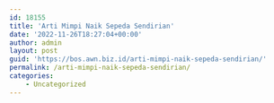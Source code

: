 ```yaml
---
id: 18155
title: 'Arti Mimpi Naik Sepeda Sendirian'
date: '2022-11-26T18:27:04+00:00'
author: admin
layout: post
guid: 'https://bos.awn.biz.id/arti-mimpi-naik-sepeda-sendirian/'
permalink: /arti-mimpi-naik-sepeda-sendirian/
categories:
    - Uncategorized
---
```


